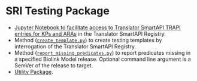 # SRI Testing Package

- [Jupyter Notebook to facilitate access to Translator SmartAPI TRAPI entries for KPs and ARAs](SmartAPI.ipynb) in the Translator SmartAPI Registry.
- Method ([`create_template.py`](create_templates.py)) to create testing templates by interrogation of the Translator SmartAPI Registry.
- Method ([`report_missing_predicates.py`](report_missing_predicates.py)) to report predicates missing in a specified Biolink Model release. Optional command line argument is a SemVer of the release to target.
- [Utility Package](util).
